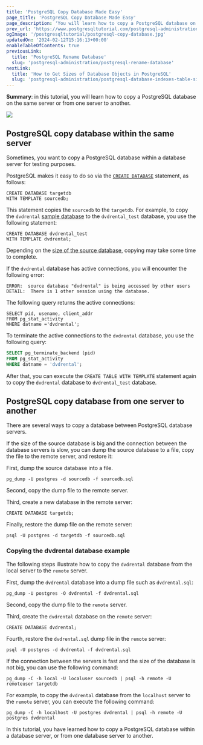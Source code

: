 ```yaml
---
title: 'PostgreSQL Copy Database Made Easy'
page_title: 'PostgreSQL Copy Database Made Easy'
page_description: 'You will learn how to copy a PostgreSQL database on the same database server or from a server to another. PostgreSQL copy database made easy.'
prev_url: 'https://www.postgresqltutorial.com/postgresql-administration/postgresql-copy-database/'
ogImage: '/postgresqltutorial/postgresql-copy-database.jpg'
updatedOn: '2024-02-12T15:16:13+00:00'
enableTableOfContents: true
previousLink:
  title: 'PostgreSQL Rename Database'
  slug: 'postgresql-administration/postgresql-rename-database'
nextLink:
  title: 'How to Get Sizes of Database Objects in PostgreSQL'
  slug: 'postgresql-administration/postgresql-database-indexes-table-size'
---
```


**Summary**: in this tutorial, you will learn how to copy a PostgreSQL database on the same server or from one server to another.

![](/postgresqltutorial/postgresql-copy-database.jpg)

## PostgreSQL copy database within the same server

Sometimes, you want to copy a PostgreSQL database within a database server for testing purposes.

PostgreSQL makes it easy to do so via the [`CREATE DATABASE`](https://www.postgrepgsqltutorial.com/postgrepgsql-create-database/) statement, as follows:

```pgsqlsql
CREATE DATABASE targetdb
WITH TEMPLATE sourcedb;
```

This statement copies the `sourcedb` to the `targetdb`. For example, to copy the `dvdrental` [sample database](https://www.postgrepgsqltutorial.com/postgrepgsql-sample-database/) to the `dvdrental_test` database, you use the following statement:

```pgsql
CREATE DATABASE dvdrental_test
WITH TEMPLATE dvdrental;
```

Depending on the [size of the source database](https://www.postgrepgsqltutorial.com/postgrepgsql-database-indexes-table-size/), copying may take some time to complete.

If the `dvdrental` database has active connections, you will encounter the following error:

```http
ERROR:  source database "dvdrental" is being accessed by other users
DETAIL:  There is 1 other session using the database.
```

The following query returns the active connections:

```pgsql
SELECT pid, usename, client_addr
FROM pg_stat_activity
WHERE datname ='dvdrental';
```

To terminate the active connections to the `dvdrental` database, you use the following query:

```sql
SELECT pg_terminate_backend (pid)
FROM pg_stat_activity
WHERE datname = 'dvdrental';
```

After that, you can execute the `CREATE TABLE WITH TEMPLATE` statement again to copy the `dvdrental` database to `dvdrental_test` database.

## PostgreSQL copy database from one server to another

There are several ways to copy a database between PostgreSQL database servers.

If the size of the source database is big and the connection between the database servers is slow, you can dump the source database to a file, copy the file to the remote server, and restore it:

First, dump the source database into a file.

```
pg_dump -U postgres -d sourcedb -f sourcedb.sql
```

Second, copy the dump file to the remote server.

Third, create a new database in the remote server:

```pgsql
CREATE DATABASE targetdb;
```

Finally, restore the dump file on the remote server:

```pgsql
psql -U postgres -d targetdb -f sourcedb.sql
```

### Copying the dvdrental database example

The following steps illustrate how to copy the `dvdrental` database from the local server to the `remote` server.

First, dump the `dvdrental` database into a dump file such as `dvdrental.sql`:

```pgsql
pg_dump -U postgres -O dvdrental -f dvdrental.sql
```

Second, copy the dump file to the `remote` server.

Third, create the `dvdrental` database on the `remote` server:

```pgsql
CREATE DATABASE dvdrental;
```

Fourth, restore the `dvdrental.sql` dump file in the `remote` server:

```pgsql
psql -U postgres -d dvdrental -f dvdrental.sql
```

If the connection between the servers is fast and the size of the database is not big, you can use the following command:

```shell
pg_dump -C -h local -U localuser sourcedb | psql -h remote -U remoteuser targetdb
```

For example, to copy the `dvdrental` database from the `localhost` server to the `remote` server, you can execute the following command:

```shell
pg_dump -C -h localhost -U postgres dvdrental | psql -h remote -U postgres dvdrental

```

In this tutorial, you have learned how to copy a PostgreSQL database within a database server, or from one database server to another.
